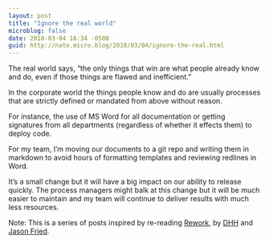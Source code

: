 ```yaml
---
layout: post
title: "Ignore the real world"
microblog: false
date: 2018-03-04 16:34 -0500
guid: http://nate.micro.blog/2018/03/04/ignore-the-real.html
---
```

The real world says, “the only things that win are what people already know and do, even if those things are flawed and inefficient.”

In the corporate world the things people know and do are usually processes that are strictly defined or mandated from above without reason. 

For instance, the use of MS Word for all documentation or getting signatures from all departments (regardless of whether it effects them) to deploy code. 

For my team, I’m moving our documents to a git repo and writing them in markdown to avoid hours of formatting templates and reviewing redlines in Word. 

It’s a small change but it will have a big impact on our ability to release quickly. The process managers might balk at this change but it will be much easier to maintain and my team will continue to deliver results with much less resources.

Note: This is a series of posts inspired by re-reading [Rework](https://basecamp.com/books/rework), by [DHH](https://twitter.com/dhh) and [Jason Fried](https://twitter.com/jasonfried).
